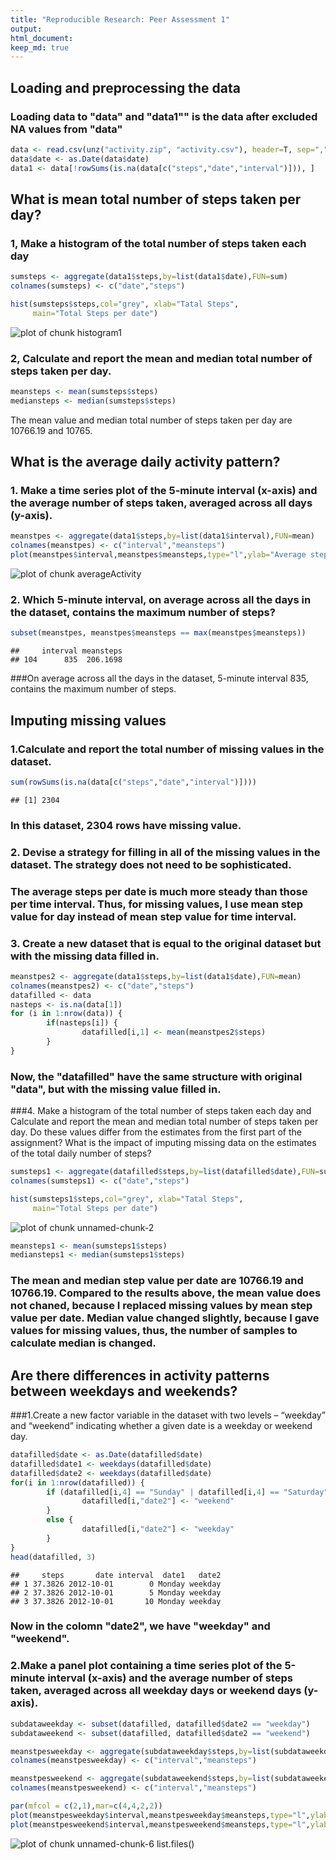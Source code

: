 ```yaml
---
title: "Reproducible Research: Peer Assessment 1"
output: 
html_document:
keep_md: true
---
```



## Loading and preprocessing the data
### Loading data to "data" and "data1"" is the data after excluded NA values from "data"    


```r
data <- read.csv(unz("activity.zip", "activity.csv"), header=T, sep=",")
data$date <- as.Date(data$date)
data1 <- data[!rowSums(is.na(data[c("steps","date","interval")])), ]
```

## What is mean total number of steps taken per day?
### 1, Make a histogram of the total number of steps taken each day


```r
sumsteps <- aggregate(data1$steps,by=list(data1$date),FUN=sum)
colnames(sumsteps) <- c("date","steps")

hist(sumsteps$steps,col="grey", xlab="Tatal Steps",
     main="Total Steps per date")
```

![plot of chunk histogram1](figure/histogram1-1.png) 

### 2, Calculate and report the mean and median total number of steps taken per day.

```r
meansteps <- mean(sumsteps$steps)
mediansteps <- median(sumsteps$steps)
```
The mean value and median total number of steps taken per day are 10766.19 and 10765.

## What is the average daily activity pattern?
### 1. Make a time series plot of the 5-minute interval (x-axis) and the average number of steps taken, averaged across all days (y-axis).


```r
meanstpes <- aggregate(data1$steps,by=list(data1$interval),FUN=mean)
colnames(meanstpes) <- c("interval","meansteps")
plot(meanstpes$interval,meanstpes$meansteps,type="l",ylab="Average steps", xlab="Time interval")
```

![plot of chunk averageActivity](figure/averageActivity-1.png) 
### 2. Which 5-minute interval, on average across all the days in the dataset, contains the maximum number of steps?

```r
subset(meanstpes, meanstpes$meansteps == max(meanstpes$meansteps))
```

```
##     interval meansteps
## 104      835  206.1698
```
###On average across all the days in the dataset, 5-minute interval 835, contains the maximum number of steps.

## Imputing missing values
### 1.Calculate and report the total number of missing values in the dataset.

```r
sum(rowSums(is.na(data[c("steps","date","interval")])))
```

```
## [1] 2304
```
### In this dataset, 2304 rows have missing value. 

### 2. Devise a strategy for filling in all of the missing values in the dataset. The strategy does not need to be sophisticated.

### The average steps per date is much more steady than those per time interval. Thus, for missing values, I use mean step value for day instead of mean step value for time interval. 

### 3. Create a new dataset that is equal to the original dataset but with the missing data filled in.

```r
meanstpes2 <- aggregate(data1$steps,by=list(data1$date),FUN=mean)
colnames(meanstpes2) <- c("date","steps")
datafilled <- data
nasteps <- is.na(data[1])
for (i in 1:nrow(data)) {
        if(nasteps[i]) {
                datafilled[i,1] <- mean(meanstpes2$steps) 
        }
}
```

### Now, the "datafilled" have the same structure with original "data", but with the missing value filled in. 
###4. Make a histogram of the total number of steps taken each day and Calculate and report the mean and median total number of steps taken per day. Do these values differ from the estimates from the first part of the assignment? What is the impact of imputing missing data on the estimates of the total daily number of steps?

```r
sumsteps1 <- aggregate(datafilled$steps,by=list(datafilled$date),FUN=sum)
colnames(sumsteps1) <- c("date","steps")

hist(sumsteps1$steps,col="grey", xlab="Tatal Steps",
     main="Total Steps per date")
```

![plot of chunk unnamed-chunk-2](figure/unnamed-chunk-2-1.png) 


```r
meansteps1 <- mean(sumsteps1$steps)
mediansteps1 <- median(sumsteps1$steps)
```
### The mean and median step value per date are 10766.19 and 10766.19. Compared to the results above, the mean value does not chaned, because I replaced missing values by mean step value per date. Median value changed slightly, because I gave values for missing values, thus, the number of samples to calculate median is changed. 

## Are there differences in activity patterns between weekdays and weekends?
###1.Create a new factor variable in the dataset with two levels – “weekday” and “weekend” indicating whether a given date is a weekday or weekend day.

```r
datafilled$date <- as.Date(datafilled$date)
datafilled$date1 <- weekdays(datafilled$date)
datafilled$date2 <- weekdays(datafilled$date)
for(i in 1:nrow(datafilled)) {
        if (datafilled[i,4] == "Sunday" | datafilled[i,4] == "Saturday") {
                datafilled[i,"date2"] <- "weekend"    
        }
        else {
                datafilled[i,"date2"] <- "weekday" 
        }
}
head(datafilled, 3)
```

```
##     steps       date interval  date1   date2
## 1 37.3826 2012-10-01        0 Monday weekday
## 2 37.3826 2012-10-01        5 Monday weekday
## 3 37.3826 2012-10-01       10 Monday weekday
```
### Now in the colomn "date2", we have "weekday" and "weekend".
### 2.Make a panel plot containing a time series plot of the 5-minute interval (x-axis) and the average number of steps taken, averaged across all weekday days or weekend days (y-axis). 

```r
subdataweekday <- subset(datafilled, datafilled$date2 == "weekday")
subdataweekend <- subset(datafilled, datafilled$date2 == "weekend")

meanstpesweekday <- aggregate(subdataweekday$steps,by=list(subdataweekday$interval),FUN=mean)
colnames(meanstpesweekday) <- c("interval","meansteps")

meanstpesweekend <- aggregate(subdataweekend$steps,by=list(subdataweekend$interval),FUN=mean)
colnames(meanstpesweekend) <- c("interval","meansteps")
```


```r
par(mfcol = c(2,1),mar=c(4,4,2,2))
plot(meanstpesweekday$interval,meanstpesweekday$meansteps,type="l",ylab="Numbers of steps", xlab="Time interval",main="weekday")
plot(meanstpesweekend$interval,meanstpesweekend$meansteps,type="l",ylab=" Number of steps", xlab="Time interval",main="weekend")
```

![plot of chunk unnamed-chunk-6](figure/unnamed-chunk-6-1.png) 
list.files()
